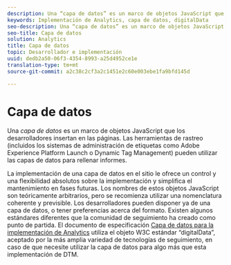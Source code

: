 ```yaml
---
description: Una “capa de datos” es un marco de objetos JavaScript que los desarrolladores insertan en las páginas.
keywords: Implementación de Analytics, capa de datos, digitalData
seo-description: Una “capa de datos” es un marco de objetos JavaScript que los desarrolladores insertan en las páginas. Las herramientas de rastreo (incluidos los sistemas de Tag Management como Dynamic Tag Management) pueden utilizar las capas de datos para rellenar informes.
seo-title: Capa de datos
solution: Analytics
title: Capa de datos
topic: Desarrollador e implementación
uuid: dedb2a50-06f3-4354-8993-a25d4952ce1e
translation-type: tm+mt
source-git-commit: a2c38c2cf3a2c1451e2c60e003ebe1fa9bfd145d

---
```



# Capa de datos

Una _capa de datos_ es un marco de objetos JavaScript que los desarrolladores insertan en las páginas. Las herramientas de rastreo (incluidos los sistemas de administración de etiquetas como Adobe Experience Platform Launch o Dynamic Tag Management) pueden utilizar las capas de datos para rellenar informes.

La implementación de una capa de datos en el sitio le ofrece un control y una flexibilidad absolutos sobre la implementación y simplifica el mantenimiento en fases futuras&#x200B;. Los nombres de estos objetos JavaScript son teóricamente arbitrarios, pero se recomienza utilizar una nomenclatura coherente y previsible. Los desarrolladores pueden disponer ya de una capa de datos, o tener preferencias acerca del formato. Existen algunos estándares diferentes que la comunidad de seguimiento ha creado como punto de partida. El documento de especificación [Capa de datos para la implementación de Analytics](assets/datalayer-documentation.pdf) utiliza el objeto W3C estándar “digitalData”, aceptado por la más amplia variedad de tecnologías de seguimiento, en caso de que necesite utilizar la capa de datos para algo más que esta implementación de DTM.
